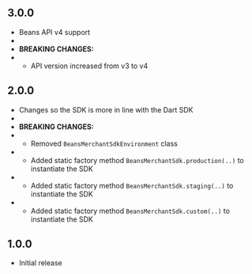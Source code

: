 ## 3.0.0
* Beans API v4 support
* 
* **BREAKING CHANGES:**
*  - API version increased from v3 to v4


## 2.0.0
* Changes so the SDK is more in line with the Dart SDK
* 
* **BREAKING CHANGES:**
*  - Removed `BeansMerchantSdkEnvironment` class
*  - Added static factory method `BeansMerchantSdk.production(..)` to instantiate the SDK
*  - Added static factory method `BeansMerchantSdk.staging(..)` to instantiate the SDK
*  - Added static factory method `BeansMerchantSdk.custom(..)` to instantiate the SDK

## 1.0.0
* Initial release